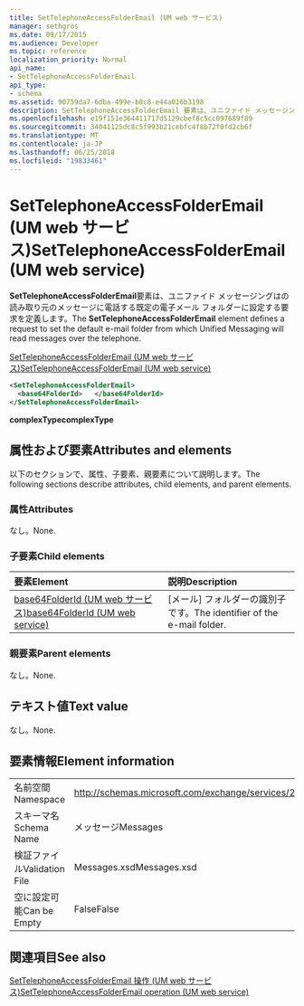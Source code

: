 ```yaml
---
title: SetTelephoneAccessFolderEmail (UM web サービス)
manager: sethgros
ms.date: 09/17/2015
ms.audience: Developer
ms.topic: reference
localization_priority: Normal
api_name:
- SetTelephoneAccessFolderEmail
api_type:
- schema
ms.assetid: 90759da7-6dba-499e-b8c8-e44a016b3198
description: SetTelephoneAccessFolderEmail 要素は、ユニファイド メッセージングはの読み取り元のメッセージに電話する既定の電子メール フォルダーに設定する要求を定義します。
ms.openlocfilehash: e19f151e364411717d5129cbef8c5cc097689f89
ms.sourcegitcommit: 34041125dc8c5f993b21cebfc4f8b72f0fd2cb6f
ms.translationtype: MT
ms.contentlocale: ja-JP
ms.lasthandoff: 06/25/2018
ms.locfileid: "19833461"
---
```

# <a name="settelephoneaccessfolderemail-um-web-service"></a><span data-ttu-id="01290-103">SetTelephoneAccessFolderEmail (UM web サービス)</span><span class="sxs-lookup"><span data-stu-id="01290-103">SetTelephoneAccessFolderEmail (UM web service)</span></span>

<span data-ttu-id="01290-104">**SetTelephoneAccessFolderEmail**要素は、ユニファイド メッセージングはの読み取り元のメッセージに電話する既定の電子メール フォルダーに設定する要求を定義します。</span><span class="sxs-lookup"><span data-stu-id="01290-104">The **SetTelephoneAccessFolderEmail** element defines a request to set the default e-mail folder from which Unified Messaging will read messages over the telephone.</span></span> 
  
[<span data-ttu-id="01290-105">SetTelephoneAccessFolderEmail (UM web サービス)</span><span class="sxs-lookup"><span data-stu-id="01290-105">SetTelephoneAccessFolderEmail (UM web service)</span></span>](settelephoneaccessfolderemail-um-web-service.md)
  
```xml
<SetTelephoneAccessFolderEmail>
  <base64FolderId>   </base64FolderId>
</SetTelephoneAccessFolderEmail>
```

 <span data-ttu-id="01290-106">**complexType**</span><span class="sxs-lookup"><span data-stu-id="01290-106">**complexType**</span></span>
## <a name="attributes-and-elements"></a><span data-ttu-id="01290-107">属性および要素</span><span class="sxs-lookup"><span data-stu-id="01290-107">Attributes and elements</span></span>

<span data-ttu-id="01290-108">以下のセクションで、属性、子要素、親要素について説明します。</span><span class="sxs-lookup"><span data-stu-id="01290-108">The following sections describe attributes, child elements, and parent elements.</span></span>
  
### <a name="attributes"></a><span data-ttu-id="01290-109">属性</span><span class="sxs-lookup"><span data-stu-id="01290-109">Attributes</span></span>

<span data-ttu-id="01290-110">なし。</span><span class="sxs-lookup"><span data-stu-id="01290-110">None.</span></span>
  
### <a name="child-elements"></a><span data-ttu-id="01290-111">子要素</span><span class="sxs-lookup"><span data-stu-id="01290-111">Child elements</span></span>

|<span data-ttu-id="01290-112">**要素**</span><span class="sxs-lookup"><span data-stu-id="01290-112">**Element**</span></span>|<span data-ttu-id="01290-113">**説明**</span><span class="sxs-lookup"><span data-stu-id="01290-113">**Description**</span></span>|
|:-----|:-----|
|[<span data-ttu-id="01290-114">base64FolderId (UM web サービス)</span><span class="sxs-lookup"><span data-stu-id="01290-114">base64FolderId (UM web service)</span></span>](base64folderid-um-web-service.md) <br/> |<span data-ttu-id="01290-115">[メール] フォルダーの識別子です。</span><span class="sxs-lookup"><span data-stu-id="01290-115">The identifier of the e-mail folder.</span></span>  <br/> |
   
### <a name="parent-elements"></a><span data-ttu-id="01290-116">親要素</span><span class="sxs-lookup"><span data-stu-id="01290-116">Parent elements</span></span>

<span data-ttu-id="01290-117">なし。</span><span class="sxs-lookup"><span data-stu-id="01290-117">None.</span></span>
  
## <a name="text-value"></a><span data-ttu-id="01290-118">テキスト値</span><span class="sxs-lookup"><span data-stu-id="01290-118">Text value</span></span>

<span data-ttu-id="01290-119">なし。</span><span class="sxs-lookup"><span data-stu-id="01290-119">None.</span></span>
  
## <a name="element-information"></a><span data-ttu-id="01290-120">要素情報</span><span class="sxs-lookup"><span data-stu-id="01290-120">Element information</span></span>

|||
|:-----|:-----|
|<span data-ttu-id="01290-121">名前空間</span><span class="sxs-lookup"><span data-stu-id="01290-121">Namespace</span></span>  <br/> |http://schemas.microsoft.com/exchange/services/2006/messages  <br/> |
|<span data-ttu-id="01290-122">スキーマ名</span><span class="sxs-lookup"><span data-stu-id="01290-122">Schema Name</span></span>  <br/> |<span data-ttu-id="01290-123">メッセージ</span><span class="sxs-lookup"><span data-stu-id="01290-123">Messages</span></span>  <br/> |
|<span data-ttu-id="01290-124">検証ファイル</span><span class="sxs-lookup"><span data-stu-id="01290-124">Validation File</span></span>  <br/> |<span data-ttu-id="01290-125">Messages.xsd</span><span class="sxs-lookup"><span data-stu-id="01290-125">Messages.xsd</span></span>  <br/> |
|<span data-ttu-id="01290-126">空に設定可能</span><span class="sxs-lookup"><span data-stu-id="01290-126">Can be Empty</span></span>  <br/> |<span data-ttu-id="01290-127">False</span><span class="sxs-lookup"><span data-stu-id="01290-127">False</span></span>  <br/> |
   
## <a name="see-also"></a><span data-ttu-id="01290-128">関連項目</span><span class="sxs-lookup"><span data-stu-id="01290-128">See also</span></span>



[<span data-ttu-id="01290-129">SetTelephoneAccessFolderEmail 操作 (UM web サービス)</span><span class="sxs-lookup"><span data-stu-id="01290-129">SetTelephoneAccessFolderEmail operation (UM web service)</span></span>](settelephoneaccessfolderemail-operation-um-web-service.md)

